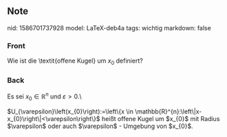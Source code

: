 ## Note
nid: 1586701737928
model: LaTeX-deb4a
tags: wichtig
markdown: false

### Front
Wie ist die \textit{offene Kugel} um $x_0$ definiert?

### Back
Es sei $x_{0} \in \mathbb{R}^{n}$ und $\varepsilon>0$.\\<div>
<div>$U_{\varepsilon}\left(x_{0}\right):=\left\{x \in \mathbb{R}^{n}:\left\|x-x_{0}\right\|<\varepsilon\right\}$ heißt offene Kugel um $x_{0}$ mit Radius $\varepsilon$
oder auch $\varepsilon$ - Umgebung von $x_{0}$.</div></div>
